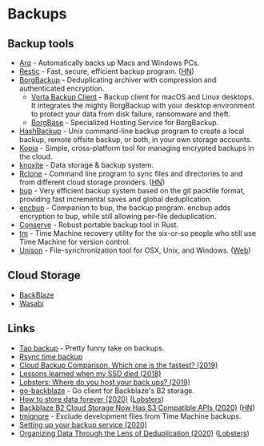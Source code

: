 # Backups

## Backup tools

- [Arq](https://www.arqbackup.com/) - Automatically backs up Macs and Windows PCs.
- [Restic](https://github.com/restic/restic) - Fast, secure, efficient backup program. ([HN](https://news.ycombinator.com/item?id=21410833))
- [BorgBackup](https://github.com/borgbackup/borg) - Deduplicating archiver with compression and authenticated encryption.
  - [Vorta Backup Client](https://github.com/borgbase/vorta) - Backup client for macOS and Linux desktops. It integrates the mighty BorgBackup with your desktop environment to protect your data from disk failure, ransomware and theft.
  - [BorgBase](https://www.borgbase.com/) - Specialized Hosting Service for BorgBackup.
- [HashBackup](http://www.hashbackup.com/) - Unix command-line backup program to create a local backup, remote offsite backup, or both, in your own storage accounts.
- [Kopia](https://github.com/kopia/kopia) - Simple, cross-platform tool for managing encrypted backups in the cloud.
- [knoxite](https://github.com/knoxite/knoxite) - Data storage & backup system.
- [Rclone](https://github.com/rclone/rclone) - Command line program to sync files and directories to and from different cloud storage providers. ([HN](https://news.ycombinator.com/item?id=22791036))
- [bup](https://github.com/bup/bup) - Very efficient backup system based on the git packfile format, providing fast incremental saves and global deduplication.
- [encbup](https://github.com/skorokithakis/encbup) - Companion to bup, the backup program. encbup adds encryption to bup, while still allowing per-file deduplication.
- [Conserve](https://github.com/sourcefrog/conserve) - Robust portable backup tool in Rust.
- [tm](https://github.com/erica/tm) - Time Machine recovery utility for the six-or-so people who still use Time Machine for version control.
- [Unison](https://github.com/bcpierce00/unison) - File-synchronization tool for OSX, Unix, and Windows. ([Web](https://www.cis.upenn.edu/~bcpierce/unison/))

## Cloud Storage

- [BackBlaze](https://www.backblaze.com/)
- [Wasabi](https://wasabi.com/)

## Links

- [Tao backup](http://taobackup.com/) - Pretty funny take on backups.
- [Rsync time backup](https://github.com/laurent22/rsync-time-backup)
- [Cloud Backup Comparison. Which one is the fastest? (2019)](https://www.arqbackup.com/cloud-backup-comparison.html)
- [Lessons learned when my SSD died (2018)](https://bsago.me/blog/lessons-learned-when-my-ssd-died)
- [Lobsters: Where do you host your back ups? (2019)](https://lobste.rs/s/c8long/where_do_you_host_your_back_ups)
- [go-backblaze](https://github.com/kothar/go-backblaze) - Go client for Backblaze's B2 storage.
- [How to store data forever (2020)](https://drewdevault.com/2020/04/22/How-to-store-data-forever.html) ([Lobsters](https://lobste.rs/s/il9z0e/how_store_data_forever))
- [Backblaze B2 Cloud Storage Now Has S3 Compatible APIs (2020)](https://www.backblaze.com/blog/backblaze-b2-s3-compatible-api/) ([HN](https://news.ycombinator.com/item?id=23069114))
- [tmignore](https://github.com/samuelmeuli/tmignore) - Exclude development files from Time Machine backups.
- [Setting up your backup service (2020)](https://www.williamjbowman.com/blog/2020/06/30/setting-up-your-backup-service/)
- [Organizing Data Through the Lens of Deduplication (2020)](https://www.anishathalye.com/2020/08/03/periscope/) ([Lobsters](https://lobste.rs/s/udqu02/organizing_data_through_lens))